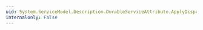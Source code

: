 ```yaml
---
uid: System.ServiceModel.Description.DurableServiceAttribute.ApplyDispatchBehavior(System.ServiceModel.Description.ServiceDescription,System.ServiceModel.ServiceHostBase)
internalonly: False
---
```

